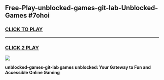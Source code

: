 
## Free-Play-unblocked-games-git-lab-Unblocked-Games #7ohoi
<h3>
<a href="https://news.freeplayer.one?title=unblocked-games-git-lab&ref=8M">CLICK TO PLAY</a></h3>
<hr>

<h3>
<a href="https://news.freeplayer.one?title=unblocked-games-git-lab&ref=8M">CLICK 2 PLAY</a>
  
</h3>

<a href="https://news.freeplayer.one?title=unblocked-games-git-lab&ref=8M"><img src="https://clearcache.store/games.png"></a>


**unblocked-games-git-lab games unblocked: Your Gateway to Fun and Accessible Online Gaming**
